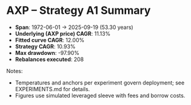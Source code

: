 # AXP – Strategy A1 Summary

- **Span**: 1972-06-01 → 2025-09-19 (53.30 years)
- **Underlying (AXP price) CAGR**: 11.13%
- **Fitted curve CAGR**: 12.00%
- **Strategy CAGR**: 10.93%
- **Max drawdown**: -97.90%
- **Rebalances executed**: 208

Notes:

- Temperatures and anchors per experiment govern deployment; see EXPERIMENTS.md for details.
- Figures use simulated leveraged sleeve with fees and borrow costs.
